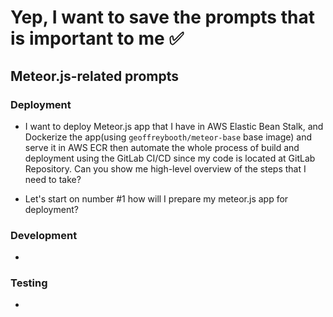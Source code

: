 # Yep, I want to save the prompts that is important to me ✅



## **Meteor.js-related prompts**

### **Deployment**

- I want to deploy Meteor.js app that I have in AWS Elastic Bean Stalk, and Dockerize the app(using `geoffreybooth/meteor-base` base image) and serve it in AWS ECR then automate the whole process of build and deployment using the GitLab CI/CD since my code is located at GitLab Repository. Can you show me high-level overview of the steps that I need to take?

- Let's start on number #1 how will I prepare my meteor.js app for deployment?

### **Development**

-

### **Testing**

-